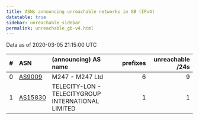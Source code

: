 ```yaml
---
title: ASNs announcing unreachable networks in GB (IPv4)
datatable: true
sidebar: unreachable_sidebar
permalink: unreachable_gb-v4.html
---
```


Data as of 2020-03-05 21:15:00 UTC


<div class="datatable-begin"></div>

|   # | ASN                                    | (announcing) AS name                               |   prefixes |   unreachable /24s |
|----:|:---------------------------------------|:---------------------------------------------------|-----------:|-------------------:|
|   0 | [AS9009](unreachable_AS9009-v4.html)   | M247 - M247 Ltd                                    |          6 |                  9 |
|   1 | [AS15830](unreachable_AS15830-v4.html) | TELECITY-LON - TELECITYGROUP INTERNATIONAL LIMITED |          1 |                  1 |

<div class="datatable-end"></div>